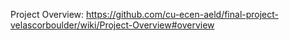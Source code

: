 Project Overview:
https://github.com/cu-ecen-aeld/final-project-velascorboulder/wiki/Project-Overview#overview
